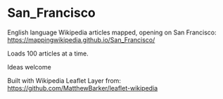 # San_Francisco

English language Wikipedia articles mapped, opening on San Francisco: https://mappingwikipedia.github.io/San_Francisco/

Loads 100 articles at a time.

Ideas welcome

Built with Wikipedia Leaflet Layer from: https://github.com/MatthewBarker/leaflet-wikipedia

